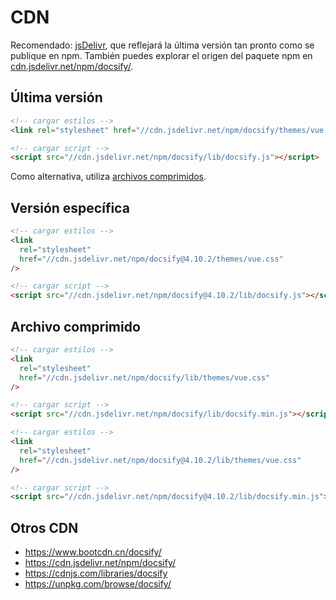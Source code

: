 # CDN

Recomendado: [jsDelivr](//cdn.jsdelivr.net), que reflejará la última versión tan pronto como se publique en npm. También puedes explorar el origen del paquete npm en [cdn.jsdelivr.net/npm/docsify/](//cdn.jsdelivr.net/npm/docsify/).

## Última versión

```html
<!-- cargar estilos -->
<link rel="stylesheet" href="//cdn.jsdelivr.net/npm/docsify/themes/vue.css" />

<!-- cargar script -->
<script src="//cdn.jsdelivr.net/npm/docsify/lib/docsify.js"></script>
```

Como alternativa, utiliza [archivos comprimidos](/es/#archivo-comprimido).

## Versión específica

```html
<!-- cargar estilos -->
<link
  rel="stylesheet"
  href="//cdn.jsdelivr.net/npm/docsify@4.10.2/themes/vue.css"
/>

<!-- cargar script -->
<script src="//cdn.jsdelivr.net/npm/docsify@4.10.2/lib/docsify.js"></script>
```

## Archivo comprimido

```html
<!-- cargar estilos -->
<link
  rel="stylesheet"
  href="//cdn.jsdelivr.net/npm/docsify/lib/themes/vue.css"
/>

<!-- cargar script -->
<script src="//cdn.jsdelivr.net/npm/docsify/lib/docsify.min.js"></script>
```

```html
<!-- cargar estilos -->
<link
  rel="stylesheet"
  href="//cdn.jsdelivr.net/npm/docsify@4.10.2/lib/themes/vue.css"
/>

<!-- cargar script -->
<script src="//cdn.jsdelivr.net/npm/docsify@4.10.2/lib/docsify.min.js"></script>
```

## Otros CDN

- https://www.bootcdn.cn/docsify/
- https://cdn.jsdelivr.net/npm/docsify/
- https://cdnjs.com/libraries/docsify
- https://unpkg.com/browse/docsify/

